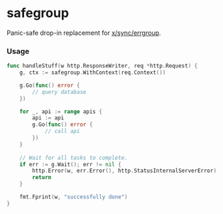 # safegroup
Panic-safe drop-in replacement for [x/sync/errgroup](https://pkg.go.dev/golang.org/x/sync/errgroup).

### Usage

```go
func handleStuff(w http.ResponseWriter, req *http.Request) {
	g, ctx := safegroup.WithContext(req.Context())

	g.Go(func() error {
		// query database
	})

	for _, api := range apis {
		api := api
		g.Go(func() error {
			// call api
		})
	}
	
	// Wait for all tasks to complete.
	if err := g.Wait(); err != nil {
		http.Error(w, err.Error(), http.StatusInternalServerError)
		return
	}

	fmt.Fprint(w, "successfully done")
}
```